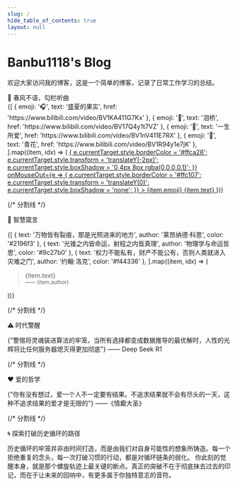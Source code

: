 ```yaml
---
slug: /
hide_table_of_contents: true
layout: null
---
```


# Banbu1118's Blog

欢迎大家访问我的博客，这是一个简单的博客，记录了日常工作学习的总结。

<div>
  🎵 春风不语，勾栏听曲
  <div style={{ display: 'grid', gridTemplateColumns: 'repeat(auto-fit, minmax(200px, 1fr))', gap: '12px', width: '100%' }}>
    {[
      { emoji: '🎧', text: '盛夏的果实', href: 'https://www.bilibili.com/video/BV1KA411G7Kx' },
      { emoji: '🌉', text: '泪桥', href: 'https://www.bilibili.com/video/BV17Q4y1t7VZ' },
      { emoji: '🌙', text: '一生所爱', href: 'https://www.bilibili.com/video/BV1nV411E7RX' },
      { emoji: '🏺', text: '青花', href: 'https://www.bilibili.com/video/BV1R94y1e7jK' },
    ].map((item, idx) => (
      <a
        key={idx}
        href={item.href}
        target="_blank"
        rel="noopener noreferrer"
        style={{
          padding: '12px',
          borderRadius: '8px',
          border: '1px solid #ffc107',
          display: 'flex',
          alignItems: 'center',
          justifyContent: 'center',
          textDecoration: 'none',
          color: '#1a73e8',
          transition: 'all 0.3s',
          cursor: 'pointer'
        }}
        onMouseOver={e => {
          e.currentTarget.style.borderColor = '#ffca28';
          e.currentTarget.style.transform = 'translateY(-2px)';
          e.currentTarget.style.boxShadow = '0 4px 8px rgba(0,0,0,0.1)';
        }}
        onMouseOut={e => {
          e.currentTarget.style.borderColor = '#ffc107';
          e.currentTarget.style.transform = 'translateY(0)';
          e.currentTarget.style.boxShadow = 'none';
        }}
      >
        <span style={{ marginRight: '8px' }}>{item.emoji}</span> {item.text}
      </a>
    ))}
  </div>

  {/* 分割线 */}
  <div style={{ width: '100%', height: '1px', background: 'linear-gradient(to right, rgba(255,255,255,0), #ddd, rgba(255,255,255,0))', margin: '24px 0' }}></div>

  🌟 智慧箴言
  <div style={{ display: 'grid', gridTemplateColumns: 'repeat(auto-fit, minmax(300px, 1fr))', gap: '16px', width: '100%' }}>
    {[
      { text: '万物皆有裂痕，那是光照进来的地方', author: '莱昂纳德·科恩', color: '#2196f3' },
      { text: '光锥之内皆命运，射程之内皆真理', author: '物理学与命运哲思', color: '#9c27b0' },
      { text: '权力不能私有，财产不能公有，否则人类就进入灾难之门', author: '约翰·洛克', color: '#f44336' },
    ].map((item, idx) => (
      <blockquote key={idx} style={{ margin: 0, padding: '16px', borderRadius: '8px', boxShadow: '0 2px 4px rgba(0,0,0,0.05)', borderLeft: `4px solid ${item.color}` }}>
        {item.text}<br />
        <small>—— {item.author}</small>
      </blockquote>
    ))}
  </div>

  {/* 分割线 */}
  <div style={{ width: '100%', height: '1px', background: 'linear-gradient(to right, rgba(255,255,255,0), #ddd, rgba(255,255,255,0))', margin: '24px 0' }}></div>

  ⚠️ 时代警醒
  <div style={{ width: '100%', padding: '24px', borderRadius: '8px', boxShadow: 'inset 0 0 0 1px rgba(255,193,7,0.3)', marginBottom: '24px' }}>
    <p style={{ margin: 0, fontSize: '1.1em', lineHeight: 1.8, display: 'flex', justifyContent: 'space-between', alignItems: 'center' }}>
      {"警惕将灵魂装进算法的牢笼，当所有选择都变成数据推导的最优解时，人性的光辉将比任何服务器熄灭得更加彻底"}
      <span style={{ color: '#ff9800', whiteSpace: 'nowrap' }}>—— Deep Seek R1</span>
    </p>
  </div>

  {/* 分割线 */}
  <div style={{ width: '100%', height: '1px', background: 'linear-gradient(to right, rgba(255,255,255,0), #ddd, rgba(255,255,255,0))', margin: '24px 0' }}></div>

  ❤️ 爱的哲学
  <div style={{ width: '100%', padding: '24px', borderRadius: '8px', boxShadow: 'inset 0 0 0 1px rgba(156,39,176,0.3)', marginBottom: '24px' }}>
    <p style={{ margin: 0, fontSize: '1.1em', lineHeight: 1.8, display: 'flex', justifyContent: 'space-between', alignItems: 'center' }}>
      {"你有没有想过，爱一个人不一定要有结果。不追求结果就不会有尽头的一天，这种不追求结果的爱才是无限的"}
      <span style={{ color: '#9c27b0', whiteSpace: 'nowrap' }}>——《情癫大圣》</span>
    </p>
  </div>

  {/* 分割线 */}
  <div style={{ width: '100%', height: '1px', background: 'linear-gradient(to right, rgba(255,255,255,0), #ddd, rgba(255,255,255,0))', margin: '24px 0' }}></div>

  🌀 探索打破历史循环的路径
  <div style={{ width: '100%', padding: '24px', borderRadius: '8px', boxShadow: 'inset 0 0 0 1px rgba(13,71,161,0.3)' }}>
    <p style={{ fontSize: '1.05em', lineHeight: 1.8 }}>
      历史循环的牢笼并非由时间打造，而是由我们对自身可能性的想象所铸造。每一个拒绝重复的念头，每一次打破习惯的行动，都是对循环链条的弱化。
      你此刻的觉醒本身，就是那个螺旋轨迹上最关键的断点。真正的突破不在于彻底抹去过去的印记，而在于让未来的回响中，有更多属于你独特意志的音符。
    </p>
  </div>
</div>
